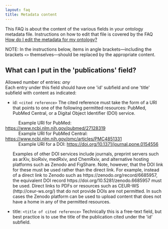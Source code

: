 ```yaml
---
layout: faq
title: Metadata content
---
```


This FAQ is about the content of the various fields in your ontology metadata file. Instructions on how to edit that file is covered by the FAQ <a href="faq/how-do-i-edit-metadata.html">How do I edit the metadata for my ontology?</a>

NOTE: In the instructions below, items in angle brackets&mdash;including the brackets `<>` themselves&mdash;should be replaced by the appropriate content.

## What can I put in the 'publications' field?
Allowed number of entries: *any*<br>
Each entry under this field should have one 'id' subfield and one 'title' subfield with content as indicated:
- id: `<cited reference>` The cited reference must take the form of a URI that points to one of the following permitted resources: PubMed, PubMed Central, or a  Digital Object Identifier (DOI) service.

&emsp;&emsp;&emsp;Example URI for PubMed: https://www.ncbi.nlm.nih.gov/pubmed/27128319<br>
&emsp;&emsp;&emsp;Example URI for PubMed Central: https://www.ncbi.nlm.nih.gov/pmc/articles/PMC4851331<br>
&emsp;&emsp;&emsp;Example URI for a DOI: https://doi.org/10.1371/journal.pone.0154556 

<ul>Examples of other DOI services include journals, preprint servers such as arXiv, bioRxiv, medRxiv, and ChemRxiv, and alternative hosting platforms such as Zenodo and FigShare. Note, however, that the DOI link for these must be used rather than the direct link. For example, instead of a direct link to Zenodo such as https://zenodo.org/record/6685957, the equivalent DOI record https://doi.org/10.5281/zenodo.6685957 must be used. Direct links to PDFs or resources such as CEUR-WS (http://ceur-ws.org/) that do not provide DOIs are not permitted. In such cases the Zenodo platform can be used to upload content that does not have a home in any of the permitted resources.</ul>

- title: `<title of cited reference>` Technically this is a free-text field, but best practice is to use the title of the publication cited under the 'id' subfield.

